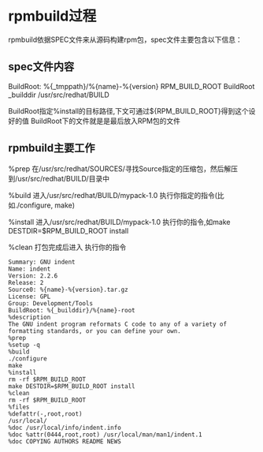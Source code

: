 # rpmbuild过程
rpmbuild依据SPEC文件来从源码构建rpm包，spec文件主要包含以下信息：

## spec文件内容
BuildRoot:      %{_tmppath}/%{name}-%{version}
RPM_BUILD_ROOT   BuildRoot
_builddir		/usr/src/redhat/BUILD

BuildRoot指定%install的目标路径,下文可通过${RPM_BUILD_ROOT}得到这个设好的值
BuildRoot下的文件就是是最后放入RPM包的文件

## rpmbuild主要工作
%prep
在/usr/src/redhat/SOURCES/寻找Source指定的压缩包，然后解压到/usr/src/redhat/BUILD/目录中

%build
进入/usr/src/redhat/BUILD/mypack-1.0
执行你指定的指令(比如./configure, make)

%install
进入/usr/src/redhat/BUILD/mypack-1.0
执行你的指令,如make DESTDIR=$RPM_BUILD_ROOT install

%clean
打包完成后进入
执行你的指令

    Summary: GNU indent
    Name: indent
    Version: 2.2.6
    Release: 2
    Source0: %{name}-%{version}.tar.gz
    License: GPL
    Group: Development/Tools
    BuildRoot: %{_builddir}/%{name}-root
    %description
    The GNU indent program reformats C code to any of a variety of
    formatting standards, or you can define your own.
    %prep
    %setup -q
    %build
    ./configure
    make
    %install
    rm -rf $RPM_BUILD_ROOT
    make DESTDIR=$RPM_BUILD_ROOT install
    %clean
    rm -rf $RPM_BUILD_ROOT
    %files
    %defattr(-,root,root)
    /usr/local/
    %doc /usr/local/info/indent.info
    %doc %attr(0444,root,root) /usr/local/man/man1/indent.1
    %doc COPYING AUTHORS README NEWS
